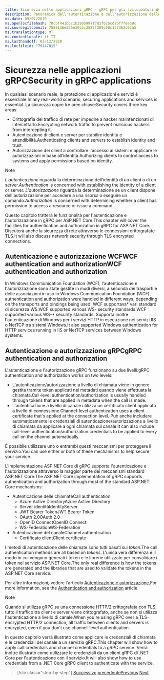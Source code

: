 ```yaml
---
title: Sicurezza nelle applicazioni gRPC - gRPC per gli sviluppatori WCFSecurity in gRPC applications - gRPC for WCF developers
description: Panoramica dell'autenticazione e dell'autorizzazione delle chiamate e dei canali in gRPC.
ms.date: 09/02/2019
ms.openlocfilehash: 70cbf441bbc1b299b997f7d1f02bcd2bf7fde60c
ms.sourcegitcommit: 7588136e355e10cbc2582f389c90c127363c02a5
ms.translationtype: MT
ms.contentlocale: it-IT
ms.lasthandoff: 03/12/2020
ms.locfileid: "79147815"
---
```

# <a name="security-in-grpc-applications"></a><span data-ttu-id="a2b37-103">Sicurezza nelle applicazioni gRPC</span><span class="sxs-lookup"><span data-stu-id="a2b37-103">Security in gRPC applications</span></span>

<span data-ttu-id="a2b37-104">In qualsiasi scenario reale, la protezione di applicazioni e servizi è essenziale.</span><span class="sxs-lookup"><span data-stu-id="a2b37-104">In any real-world scenario, securing applications and services is essential.</span></span> <span data-ttu-id="a2b37-105">La sicurezza copre tre aree chiave:</span><span class="sxs-lookup"><span data-stu-id="a2b37-105">Security covers three key areas:</span></span>

* <span data-ttu-id="a2b37-106">Crittografia del traffico di rete per impedire a hacker malintenzionati di intercettarlo.</span><span class="sxs-lookup"><span data-stu-id="a2b37-106">Encrypting network traffic to prevent malicious hackers from intercepting it.</span></span>
* <span data-ttu-id="a2b37-107">Autenticazione di client e server per stabilire identità e attendibilità.</span><span class="sxs-lookup"><span data-stu-id="a2b37-107">Authenticating clients and servers to establish identity and trust.</span></span>
* <span data-ttu-id="a2b37-108">Autorizzazione dei client a controllare l'accesso ai sistemi e applicare le autorizzazioni in base all'identità.</span><span class="sxs-lookup"><span data-stu-id="a2b37-108">Authorizing clients to control access to systems and apply permissions based on identity.</span></span>

> [!NOTE]
> <span data-ttu-id="a2b37-109">*L'autenticazione* riguarda la determinazione dell'identità di un client o di un server.</span><span class="sxs-lookup"><span data-stu-id="a2b37-109">*Authentication* is concerned with establishing the identity of a client or server.</span></span> <span data-ttu-id="a2b37-110">*L'autorizzazione* riguarda la determinazione se un client dispone dell'autorizzazione per accedere a una risorsa o eseguire un comando.</span><span class="sxs-lookup"><span data-stu-id="a2b37-110">*Authorization* is concerned with determining whether a client has permission to access a resource or issue a command.</span></span>

<span data-ttu-id="a2b37-111">Questo capitolo tratterà le funzionalità per l'autenticazione e l'autorizzazione in gRPC per ASP.NET Core.</span><span class="sxs-lookup"><span data-stu-id="a2b37-111">This chapter will cover the facilities for authentication and authorization in gRPC for ASP.NET Core.</span></span> <span data-ttu-id="a2b37-112">Discuterà anche la sicurezza di rete attraverso le connessioni crittografate TLS.</span><span class="sxs-lookup"><span data-stu-id="a2b37-112">It will also discuss network security through TLS encrypted connections.</span></span>

## <a name="wcf-authentication-and-authorization"></a><span data-ttu-id="a2b37-113">Autenticazione e autorizzazione WCFWCF authentication and authorization</span><span class="sxs-lookup"><span data-stu-id="a2b37-113">WCF authentication and authorization</span></span>

<span data-ttu-id="a2b37-114">In Windows Communication Foundation (WCF), l'autenticazione e l'autorizzazione sono state gestite in modi diversi, a seconda dei trasporti e delle associazioni in uso.</span><span class="sxs-lookup"><span data-stu-id="a2b37-114">In Windows Communication Foundation (WCF), authentication and authorization were handled in different ways, depending on the transports and bindings being used.</span></span> <span data-ttu-id="a2b37-115">WCF supportava\* vari standard di sicurezza WS.WCF supported various WS- security standards.</span><span class="sxs-lookup"><span data-stu-id="a2b37-115">WCF supported various WS-\* security standards.</span></span> <span data-ttu-id="a2b37-116">Supporta inoltre l'autenticazione di Windows per i servizi HTTP in esecuzione nei servizi IIS o NetTCP tra sistemi Windows.</span><span class="sxs-lookup"><span data-stu-id="a2b37-116">It also supported Windows authentication for HTTP services running in IIS or NetTCP services between Windows systems.</span></span>

## <a name="grpc-authentication-and-authorization"></a><span data-ttu-id="a2b37-117">Autenticazione e autorizzazione gRPC</span><span class="sxs-lookup"><span data-stu-id="a2b37-117">gRPC authentication and authorization</span></span>

<span data-ttu-id="a2b37-118">L'autenticazione e l'autorizzazione gRPC funzionano su due livelli:</span><span class="sxs-lookup"><span data-stu-id="a2b37-118">gRPC authentication and authorization works on two levels:</span></span>

* <span data-ttu-id="a2b37-119">L'autenticazione/autorizzazione a livello di chiamata viene in genere gestita tramite token applicati nei metadati quando viene effettuata la chiamata.</span><span class="sxs-lookup"><span data-stu-id="a2b37-119">Call-level authentication/authorization is usually handled through tokens that are applied in metadata when the call is made.</span></span>
* <span data-ttu-id="a2b37-120">L'autenticazione a livello di canale utilizza un certificato client applicato a livello di connessione.</span><span class="sxs-lookup"><span data-stu-id="a2b37-120">Channel-level authentication uses a client certificate that's applied at the connection level.</span></span> <span data-ttu-id="a2b37-121">Può anche includere automaticamente le credenziali di autenticazione/autorizzazione a livello di chiamata da applicare a ogni chiamata sul canale.</span><span class="sxs-lookup"><span data-stu-id="a2b37-121">It can also include call-level authentication/authorization credentials to be applied to every call on the channel automatically.</span></span>

<span data-ttu-id="a2b37-122">È possibile utilizzare uno o entrambi questi meccanismi per proteggere il servizio.</span><span class="sxs-lookup"><span data-stu-id="a2b37-122">You can use either or both of these mechanisms to help secure your service.</span></span>

<span data-ttu-id="a2b37-123">L'implementazione ASP.NET Core di gRPC supporta l'autenticazione e l'autorizzazione attraverso la maggior parte dei meccanismi standard ASP.NET Core:</span><span class="sxs-lookup"><span data-stu-id="a2b37-123">The ASP.NET Core implementation of gRPC supports authentication and authorization through most of the standard ASP.NET Core mechanisms:</span></span>

- <span data-ttu-id="a2b37-124">Autenticazione delle chiamate</span><span class="sxs-lookup"><span data-stu-id="a2b37-124">Call authentication</span></span>
  - <span data-ttu-id="a2b37-125">Azure Active Directory</span><span class="sxs-lookup"><span data-stu-id="a2b37-125">Azure Active Directory</span></span>
  - <span data-ttu-id="a2b37-126">Server identità</span><span class="sxs-lookup"><span data-stu-id="a2b37-126">IdentityServer</span></span>
  - <span data-ttu-id="a2b37-127">JWT Bearer Token</span><span class="sxs-lookup"><span data-stu-id="a2b37-127">JWT Bearer Token</span></span>
  - <span data-ttu-id="a2b37-128">OAuth 2.0</span><span class="sxs-lookup"><span data-stu-id="a2b37-128">OAuth 2.0</span></span>
  - <span data-ttu-id="a2b37-129">OpenID Connect</span><span class="sxs-lookup"><span data-stu-id="a2b37-129">OpenID Connect</span></span>
  - <span data-ttu-id="a2b37-130">WS-Federation</span><span class="sxs-lookup"><span data-stu-id="a2b37-130">WS-Federation</span></span>
- <span data-ttu-id="a2b37-131">Autenticazione del canale</span><span class="sxs-lookup"><span data-stu-id="a2b37-131">Channel authentication</span></span>
  - <span data-ttu-id="a2b37-132">Certificato client</span><span class="sxs-lookup"><span data-stu-id="a2b37-132">Client certificate</span></span>

<span data-ttu-id="a2b37-133">I metodi di autenticazione delle chiamate sono tutti basati sui *token.*</span><span class="sxs-lookup"><span data-stu-id="a2b37-133">The call authentication methods are all based on *tokens*.</span></span> <span data-ttu-id="a2b37-134">L'unica vera differenza è il modo in cui vengono generati i token e le librerie utilizzate per convalidare i token nel servizio ASP.NET Core.</span><span class="sxs-lookup"><span data-stu-id="a2b37-134">The only real difference is how the tokens are generated and the libraries that are used to validate the tokens in the ASP.NET Core service.</span></span>

<span data-ttu-id="a2b37-135">Per altre informazioni, vedere l'articolo [Autenticazione e autorizzazione.](/aspnet/core/grpc/authn-and-authz)</span><span class="sxs-lookup"><span data-stu-id="a2b37-135">For more information, see the [Authentication and authorization](/aspnet/core/grpc/authn-and-authz) article.</span></span>

> [!NOTE]
> <span data-ttu-id="a2b37-136">Quando si utilizza gRPC su una connessione HTTP/2 crittografata con TLS, tutto il traffico tra client e server viene crittografato, anche se non si utilizza l'autenticazione a livello di canale.</span><span class="sxs-lookup"><span data-stu-id="a2b37-136">When you're using gRPC over a TLS-encrypted HTTP/2 connection, all traffic between clients and servers is encrypted, even if you don't use channel-level authentication.</span></span>

<span data-ttu-id="a2b37-137">In questo capitolo verrà illustrato come applicare le credenziali di chiamata e le credenziali del canale a un servizio gRPC.</span><span class="sxs-lookup"><span data-stu-id="a2b37-137">This chapter will show how to apply call credentials and channel credentials to a gRPC service.</span></span> <span data-ttu-id="a2b37-138">Verrà inoltre illustrato come utilizzare le credenziali da un client gRPC di .NET Core per l'autenticazione con il servizio.</span><span class="sxs-lookup"><span data-stu-id="a2b37-138">It will also show how to use credentials from a .NET Core gRPC client to authenticate with the service.</span></span>

>[!div class="step-by-step"]
><span data-ttu-id="a2b37-139">[Successivo](client-libraries.md)
>[precedente](call-credentials.md)</span><span class="sxs-lookup"><span data-stu-id="a2b37-139">[Previous](client-libraries.md)
[Next](call-credentials.md)</span></span>
